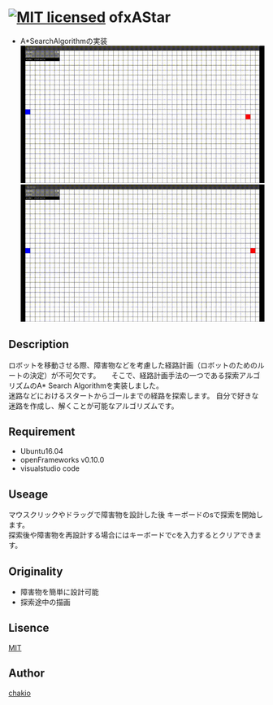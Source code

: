 [![MIT licensed](https://img.shields.io/badge/license-MIT-blue.svg)](LICENSE)
ofxAStar
====

* A*SearchAlgorithmの実装   
![result](https://github.com/chakio/ofxAStar/blob/master/media/demo.gif)  
![result](https://github.com/chakio/ofxAStar/blob/master/media/demo2.gif)
## Description
ロボットを移動させる際、障害物などを考慮した経路計画（ロボットのためのルートの決定）が不可欠です。 　
そこで、経路計画手法の一つである探索アルゴリズムのA* Search Algorithmを実装しました。  
迷路などにおけるスタートからゴールまでの経路を探索します。
自分で好きな迷路を作成し、解くことが可能なアルゴリズムです。  

## Requirement 
* Ubuntu16.04
* openFrameworks v0.10.0
* visualstudio code

## Useage
マウスクリックやドラッグで障害物を設計した後
キーボードのsで探索を開始します。  
探索後や障害物を再設計する場合にはキーボードでcを入力するとクリアできます。

## Originality
* 障害物を簡単に設計可能
* 探索途中の描画

## Lisence
[MIT](https://github.com/chakio/ofxAStar/blob/master/LICENSE)

## Author
[chakio](https://github.com/chakio)